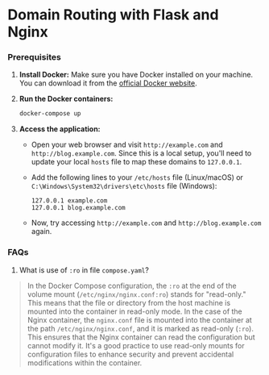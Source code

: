 # Domain Routing with Flask and Nginx

### Prerequisites

1. **Install Docker:**
  Make sure you have Docker installed on your machine. You can download it from the [official Docker website](https://www.docker.com/get-started).

2. **Run the Docker containers:**

    ```bash
    docker-compose up
    ```

2. **Access the application:**

    - Open your web browser and visit `http://example.com` and `http://blog.example.com`. Since this is a local setup, you'll need to update your local `hosts` file to map these domains to `127.0.0.1`.

    - Add the following lines to your `/etc/hosts` file (Linux/macOS) or `C:\Windows\System32\drivers\etc\hosts` file (Windows):

        ```
        127.0.0.1 example.com
        127.0.0.1 blog.example.com
        ```

    - Now, try accessing `http://example.com` and `http://blog.example.com` again.


### FAQs

1. What is use of `:ro` in file `compose.yaml`?
> In the Docker Compose configuration, the `:ro` at the end of the volume mount (`/etc/nginx/nginx.conf:ro`) stands for "read-only." This means that the file or directory from the host machine is mounted into the container in read-only mode.
> In the case of the Nginx container, the `nginx.conf` file is mounted into the container at the path `/etc/nginx/nginx.conf`, and it is marked as read-only (`:ro`). This ensures that the Nginx container can read the configuration but cannot modify it. It's a good practice to use read-only mounts for configuration files to enhance security and prevent accidental modifications within the container.
